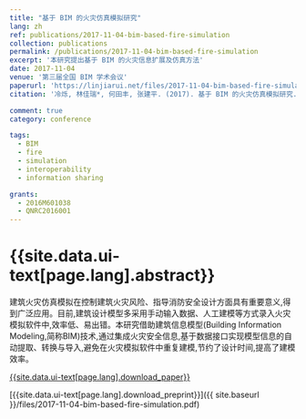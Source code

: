 ```yaml
---
title: "基于 BIM 的火灾仿真模拟研究"
lang: zh
ref: publications/2017-11-04-bim-based-fire-simulation
collection: publications
permalink: /publications/2017-11-04-bim-based-fire-simulation
excerpt: '本研究提出基于 BIM 的火灾信息扩展及仿真方法'
date: 2017-11-04
venue: '第三届全国 BIM 学术会议'
paperurl: 'https://linjiarui.net/files/2017-11-04-bim-based-fire-simulation.pdf'
citation: '冷烁, 林佳瑞*, 何田丰, 张建平. (2017). 基于 BIM 的火灾仿真模拟研究. <i>第三届全国 BIM 学术会议论文集</i>, 366-371. 中国建筑工业出版社. 中国, 上海.'

comment: true
category: conference

tags: 
  - BIM
  - fire
  - simulation
  - interoperability
  - information sharing

grants:
  - 2016M601038
  - QNRC2016001
---
```



{{site.data.ui-text[page.lang].abstract}}
====

建筑火灾仿真模拟在控制建筑火灾风险、指导消防安全设计方面具有重要意义,得到广泛应用。目前,建筑设计模型多采用手动输入数据、人工建模等方式录入火灾模拟软件中,效率低、易出错。本研究借助建筑信息模型(Building Information Modeling,简称BIM)技术,通过集成火灾安全信息,基于数据接口实现模型信息的自动提取、转换与导入,避免在火灾模拟软件中重复建模,节约了设计时间,提高了建模效率。

[{{site.data.ui-text[page.lang].download_paper}}](http://kns.cnki.net/KCMS/detail/detail.aspx?dbcode=CPFD&dbname=CPFDLAST2018&filename=JGCB201711001065&v=MTc0NzJMeXJJYkxHNEg5Yk5ybzlGWmVzSkNSTkt1aGRobmo5OFRuanFxeGRFZU1PVUtyaWZadTl2SHlubFU3ek1JMXdk)

[{{site.data.ui-text[page.lang].download_preprint}}]({{ site.baseurl }}/files/2017-11-04-bim-based-fire-simulation.pdf)
